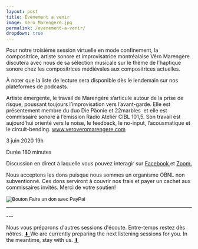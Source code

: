 ```yaml
---
layout: post
title: Événement a venir
image: Vero_Marengere.jpg
permalink: /evenement-a-venir/
dropdown: true
---
```



Pour notre troisième session virtuelle en mode confinement, la compositrice, artiste sonore et improvisatrice montréalaise Véro Marengère discutera avec nous de sa sélection musicale sur le thème de l’haptique sonore chez les compositrices médiévales aux compositrices actuelles.

À noter que la liste de lecture sera disponible dès le lendemain sur nos plateformes de podcasts. 


Artiste émergente, le travail de Marengère s’articule autour de la prise de risque, poussant toujours l’improvisation vers l’avant-garde. Elle est présentement membre du duo ​Die Päonie et ​22marbles ​ et elle est commissaire sonore à l’émission ​Radio Atelier CIBL 101,5. Son travail est aujourd’hui orienté vers le noise, le feedback, le no-input, l’acousmatique et le circuit-bending. www.veroveromarengere.com




3 juin 2020 19h 

Durée 180 minutes

Discussion en direct à laquelle vous pouvez interagir sur <a href="https://www.facebook.com/sessionsmarteau/"> Facebook </a> et <a href="https://sessionsmarteau.com/session-virtuelle"> Zoom. </a>




Nous acceptons les dons puisque nous sommes un organisme OBNL non subventionné. Ces dons serviront à couvrir nos frais et payer un cachet aux commissaires invités. Merci de votre soutien!  
<form action="https://www.paypal.com/cgi-bin/webscr" method="post" target="_top">
<input type="hidden" name="cmd" value="_s-xclick" />
<input type="hidden" name="hosted_button_id" value="ZMNY6HYBJTQLL" />
<input type="image" src="https://www.paypalobjects.com/fr_CA/i/btn/btn_donate_SM.gif" border="0" name="submit" title="Aider un organisme OBNL non subventionné!" alt="Bouton Faire un don avec PayPal" />
<img alt="" border="0" src="https://www.paypal.com/fr_CA/i/scr/pixel.gif" width="1" height="1" />
</form>




<hr>
---

Nous vous préparons d'autres sessions d'écoute. Entre-temps restez dès nôtres. <a href="https://gmail.us20.list-manage.com/subscribe/post?u=698e7b941cdf206ea63f5a5b7&id=0677e98a6a"> ⬇ 
</a> We are currently preparing the next listening sessions for you. In the meantime, stay with us. <a href="https://gmail.us20.list-manage.com/subscribe/post?u=698e7b941cdf206ea63f5a5b7&id=0677e98a6a"> ⬇ 
</a>
